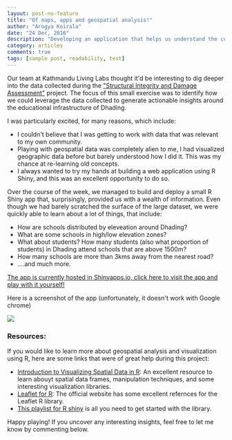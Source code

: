 ```yaml
---
layout: post-no-feature
title: "Of maps, apps and geospatial analysis!"
author: "Arogya Koirala"
date: "24 Dec, 2016"
description: "Developing an application that helps us understand the condition of schools in Dhading"
category: articles
comments: true
tags: [sample post, readability, test]
---
```


Our team at Kathmandu Living Labs thought it'd be interesting to dig deeper into the data collected during the ["Structural Integrity and Damage Assessment"](http://www.kathmandulivinglabs.org/projects/structural-integrity-and-damage-assessment) project. The focus of this small exercise was to identify how we could leverage the data collected to generate actionable insights around the educational infrastructure of Dhading. 

I was particularly excited, for many reasons, which include:

* I couldn't believe that I was getting to work with data that was relevant to my own community. 
* Playing with geospatial data was completely alien to me, I had visualized geographic data before but barely understood how I did it. This was my chance at re-learning old concepts.
* I always wanted to try my hands at building a web application using R Shiny, and this was an excellent opportunity to do so.

Over the course of the week, we managed to build and deploy a small R Shiny app that, surprisingly, provided us with a wealth of information. Even though we had barely scratched the surface of the large dataset, we were quickly able to learn about a lot of things, that include:

* How are schools distributed by eleveation around Dhading? 
* What are some schools in high/low elevation zones?
* What about students? How many students (also what proportion of students) in Dhading attend schools that are above 1500m?
* How many schools are more than 3kms away from the nearest road?
* ....and much more.

[The app is currently hosted in Shinyapps.io, click here to visit the app and play with it yourself!](https://arkoblog.shinyapps.io/app_dhading_survey/) 

Here is a screenshot of the app (unfortunately, it doesn't work with Google chrome)

<img src="https://cloud.githubusercontent.com/assets/24402285/21640745/555bfbee-d29f-11e6-9b74-c8ae66e63620.PNG"/>

### Resources: 
If you would like to learn more about geospatial analysis and visualization using R, here are some links that were of great help during this project:

* [Introduction to Visualizing Spatial Data in R](https://cran.r-project.org/doc/contrib/intro-spatial-rl.pdf): An excellent resource to learn abouyt spatial data frames, manipulation techniques, and some interesting visualization libraries.
* [Leaflet for R](https://rstudio.github.io/leaflet/): The official website has some excellent refernces for the Leaflet R library.
* [This playlist for R shiny](https://www.youtube.com/playlist?list=PL6wLL_RojB5xNOhe2OTSd-DPkMLVY9DfB) is all you need to get started with the library.

Happy playing! If you uncover any interesting insights, feel free to let me know by commenting below.
